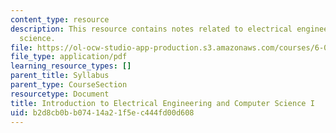 ```yaml
---
content_type: resource
description: This resource contains notes related to electrical engineering and computer
  science.
file: https://ol-ocw-studio-app-production.s3.amazonaws.com/courses/6-01sc-introduction-to-electrical-engineering-and-computer-science-i-spring-2011/b2d8cb0bb07414a21f5ec444fd00d608_MIT6_01SCS11_textbook.pdf
file_type: application/pdf
learning_resource_types: []
parent_title: Syllabus
parent_type: CourseSection
resourcetype: Document
title: Introduction to Electrical Engineering and Computer Science I
uid: b2d8cb0b-b074-14a2-1f5e-c444fd00d608
---
```

